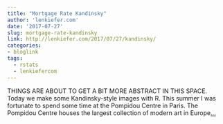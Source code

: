 ```yaml
---
title: "Mortgage Rate Kandinsky"
author: 'lenkiefer.com'
date: '2017-07-27'
slug: mortgage-rate-kandinsky
link: http://lenkiefer.com/2017/07/27/kandinsky/
categories:
- bloglink
tags:
  - rstats
  - lenkiefercom
---
```


THINGS ARE ABOUT TO GET A BIT MORE ABSTRACT IN THIS SPACE. Today we make some Kandinsky-style images with R. This summer I was fortunate to spend some time at the Pompidou Centre in Paris. The Pompidou Centre houses the largest collection of modern art in Europe[... <i class="fas fa-external-link-alt"></i>](http://lenkiefer.com/2017/07/27/kandinsky/)

